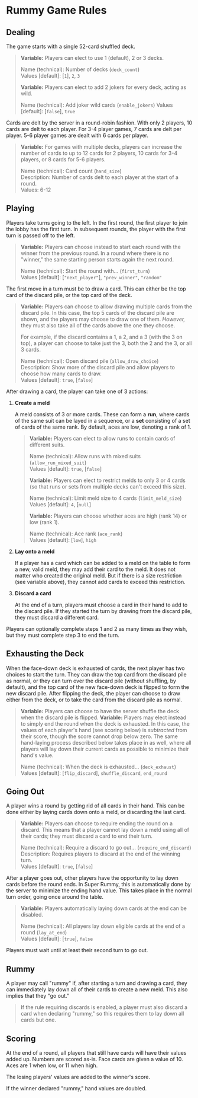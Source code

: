 # Rummy Game Rules

## Dealing

The game starts with a single 52-card shuffled deck.

> **Variable:** Players can elect to use 1 (default), 2 or 3 decks.
>
> Name (technical): Number of decks (`deck_count`)  
> Values [default]: [`1`], `2`, `3`
>
> **Variable:** Players can elect to add 2 jokers for every deck, acting as wild.
>
> Name (technical): Add joker wild cards (`enable_jokers`)
> Values [default]: [`false`], `true`

Cards are delt by the server in a round-robin fashion. With only 2 players, 10 cards are delt to each player. For 3-4 player games, 7 cards are delt per player. 5-6 player games are dealt with 6 cards per player.

> **Variable:** For games with multiple decks, players can increase the number of cards to up to 12 cards for 2 players, 10 cards for 3-4 players, or 8 cards for 5-6 players.
>
> Name (technical): Card count (`hand_size`)  
> Description: Number of cards delt to each player at the start of a round.  
> Values: 6-12

## Playing

Players take turns going to the left. In the first round, the first player to join the lobby has the first turn. In subsequent rounds, the player with the first turn is passed off to the left.

> **Variable:** Players can choose instead to start each round with the winner from the previous round. In a round where there is no "winner," the same starting person starts again the next round.
>
> Name (technical): Start the round with... (`first_turn`)  
> Values [default]: [`"next_player"`], `"prev_winner"`, `"random"`

The first move in a turn must be to draw a card. This can either be the top card of the discard pile, or the top card of the deck.

> **Variable:** Players can choose to allow drawing multiple cards from the discard pile. In this case, the top 5 cards of the discard pile are shown, and the players may choose to draw one of them. *However,* they must also take all of the cards above the one they choose.
>
> For example, if the discard contains a 1, a 2, and a 3 (with the 3 on top), a player can choose to take just the 3, both the 2 and the 3, or all 3 cards.
>
> Name (technical): Open discard pile (`allow_draw_choice`)  
> Description: Show more of the discard pile and allow players to choose how many cards to draw.  
> Values [default]: `true`, [`false`]

After drawing a card, the player can take one of 3 actions:

 1. **Create a meld**

    A meld consists of 3 or more cards. These can form a **run**, where cards of the same suit can be layed in a sequence, or a **set** consisting of a set of cards of the same rank. By default, aces are low, denoting a rank of 1.

    > **Variable:** Players can elect to allow runs to contain cards of different suits.
    >
    > Name (technical): Allow runs with mixed suits (`allow_run_mixed_suit`)  
    > Values [default]: `true`, [`false`]
    >
    > **Variable:** Players can elect to restrict melds to only 3 or 4 cards (so that runs or sets from multiple decks can't exceed this size).
    >
    > Name (technical): Limit meld size to 4 cards (`limit_meld_size`)  
    > Values [default]: `4`, [`null`]
    >
    > **Variable:** Players can choose whether aces are high (rank 14) or low (rank 1).
    >
    > Name (technical): Ace rank (`ace_rank`)  
    > Values [default]: [`low`], `high`

2. **Lay onto a meld**

    If a player has a card which can be added to a meld on the table to form a new, valid meld, they may add their card to the meld. It does not matter who created the original meld. But if there is a size restriction (see variable above), they cannot add cards to exceed this restriction.

3. **Discard a card**

    At the end of a turn, players must choose a card in their hand to add to the discard pile. If they started the turn by drawing from the discard pile, they must discard a different card.

Players can optionally complete steps 1 and 2 as many times as they wish, but they must complete step 3 to end the turn.

## Exhausting the Deck

When the face-down deck is exhausted of cards, the next player has two choices to start the turn. They can draw the top card from the discard pile as normal, or they can turn over the discard pile (without shuffling, by default), and the top card of the new face-down deck is flipped to form the new discard pile. After flipping the deck, the player can choose to draw either from the deck, or to take the card from the discard pile as normal.

> **Variable:** Players can choose to have the server shuffle the deck when the discard pile is flipped.
> **Variable:** Players may elect instead to simply end the round when the deck is exhausted. In this case, the values of each player's hand (see scoring below) is _subtracted_ from their score, though the score cannot drop below zero. The same hand-laying process described below takes place in as well, where all players will lay down their current cards as possible to minimize their hand's value.
>
> Name (technical): When the deck is exhausted... (`deck_exhaust`)  
> Values [default]: [`flip_discard`], `shuffle_discard`, `end_round`

## Going Out

A player wins a round by getting rid of all cards in their hand. This can be done either by laying cards down onto a meld, or discarding the last card.

> **Variable:** Players can choose to require ending the round on a discard. This means that a player cannot lay down a meld using all of their cards; they must discard a card to end their turn.
>
> Name (technical): Require a discard to go out... (`require_end_discard`)  
> Description: Requires players to discard at the end of the winning turn.  
> Values [default]: `true`, [`false`]

After a player goes out, other players have the opportunity to lay down cards before the round ends. In Super Rummy, this is automatically done by the server to minimize the ending hand value. This takes place in the normal turn order, going once around the table.

> **Variable:** Players automatically laying down cards at the end can be disabled.
>
> Name (technical): All players lay down eligible cards at the end of a round (`lay_at_end`)  
> Values [default]: [`true`], `false`

Players must wait until at least their second turn to go out.

## Rummy

A player may call "rummy" if, after starting a turn and drawing a card, they can immediately lay down all of their cards to create a new meld. This also implies that they "go out."

> If the rule requiring discards is enabled, a player must also discard a card when declaring "rummy," so this requires them to lay down all cards but one.

## Scoring

At the end of a round, all players that still have cards will have their values added up. Numbers are scored as-is. Face cards are given a value of 10. Aces are 1 when low, or 11 when high.

The losing players' values are added to the winner's score.

If the winner declared "rummy," hand values are doubled.
